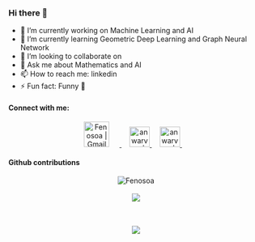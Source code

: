 ### Hi there 👋


- 🔭 I’m currently working on Machine Learning and AI
- 🌱 I’m currently learning Geometric Deep Learning and Graph Neural Network
- 👯 I’m looking to collaborate on 
- 💬 Ask me about Mathematics and AI
- 📫 How to reach me: linkedin
- ⚡ Fun fact: Funny 🤪


#### Connect with me:
<div align="center">
    <a href="mailto: fenosoa.randrianjatovo@aims.ac.rw">
        <img alt="Fenosoa | Gmail" width="50px" style="margin-right:20px" src="assets/Gmail_Logo.svg" />
    </a>
    &nbsp;&nbsp;&nbsp
    <a href="www.linkedin.com/in/fenosoa-randrianjatovo">
        <img alt="anwarvic | LinkedIn" width="40px" src="assets/linkedin.svg" />
    </a>
    &nbsp;&nbsp;&nbsp;
    <a href="https://leetcode.com/Barro_/">
        <img alt="anwarvic | LeetCode" width="40px" src="assets/leetcode.png" />
    </a>
    &nbsp;&nbsp;&nbsp;
</div>

#### Github contributions
 
 <div align="center">
    <img src="https://github-readme-streak-stats.herokuapp.com/?user=FenosoaRandrianjatovo&theme=radical" alt="Fenosoa" />
    <br><br>
    <img src="https://activity-graph.herokuapp.com/graph?username=FenosoaRandrianjatovo&theme=react-pink" />
</div>

<p align="center">
    <!-- <img src="https://github-readme-stats.vercel.app/api?username=FenosoaRandrianjatovo&show_icons=true&theme=radical" alt="Anwarvic's github stats"> -->
    <!-- <img src="https://github-readme-stats.vercel.app/api/top-langs/?username=FenosoaRandrianjatovo&layout=compact&theme=radical" style="padding: 15px" /> -->
    <br><br>
    <img src="https://github-profile-trophy.vercel.app/?username=mm230&theme=radical" />
    <br><br>
    
</p>
<br><br>
